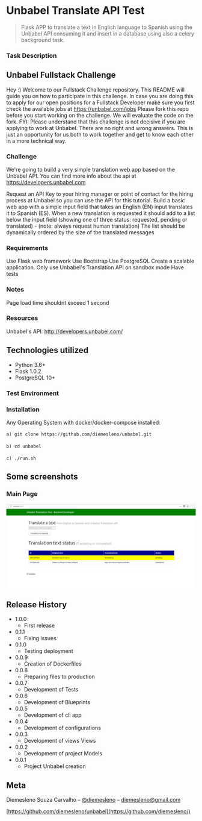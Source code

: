 # Unbabel Translate API Test 
> Flask APP to translate a text in English language to Spanish using the Unbabel API
consuming it and insert in a database using also a celery background task. 

### Task Description

## Unbabel Fullstack Challenge
Hey :)
Welcome to our Fullstack Challenge repository. This README will guide you on how to participate in this challenge.
In case you are doing this to apply for our open positions for a Fullstack Developer make sure you first check the available jobs at https://unbabel.com/jobs
Please fork this repo before you start working on the challenge. We will evaluate the code on the fork.
FYI: Please understand that this challenge is not decisive if you are applying to work at Unbabel. There are no right and wrong answers. This is just an opportunity for us both to work together and get to know each other in a more technical way.

### Challenge
We're going to build a very simple translation web app based on the Unbabel API.
You can find more info about the api at https://developers.unbabel.com

Request an API Key to your hiring manager or point of contact for the hiring process at Unbabel so you can use the API for this tutorial.
Build a basic web app with a simple input field that takes an English (EN) input translates it to Spanish (ES).
When a new translation is requested it should add to a list below the input field (showing one of three status: requested, pending or translated) - (note: always request human translation)
The list should be dynamically ordered by the size of the translated messages


### Requirements

Use Flask web framework
Use Bootstrap
Use PostgreSQL
Create a scalable application.
Only use Unbabel's Translation API on sandbox mode
Have tests


### Notes

Page load time shouldnt exceed 1 second


### Resources

Unbabel's API: http://developers.unbabel.com/

## Technologies utilized
* Python 3.6+
* Flask 1.0.2
* PostgreSQL 10+

### Test Environment

### Installation

Any Operating System with docker/docker-compose installed:

```
a) git clone https://github.com/diemesleno/unbabel.git

b) cd unbabel

c) ./run.sh
```

## Some screenshots

### Main Page
![](app.png)


## Release History
* 1.0.0
    * First release
* 0.1.1
    * Fixing issues
* 0.1.0
    * Testing deployment
* 0.0.9
    * Creation of Dockerfiles
* 0.0.8
    * Preparing files to production
* 0.0.7
    * Development of Tests
* 0.0.6
    * Development of  Blueprints
* 0.0.5
    * Development of  cli app
* 0.0.4 
    * Development of configurations
* 0.0.3
    * Development of views Views
* 0.0.2
    * Development of project Models
* 0.0.1
    * Project Unbabel creation

## Meta

Diemesleno Souza Carvalho – [@diemesleno](https://twitter.com/diemesleno) – diemesleno@gmail.com


[https://github.com/diemesleno/unbabel](https://github.com/diemesleno/)